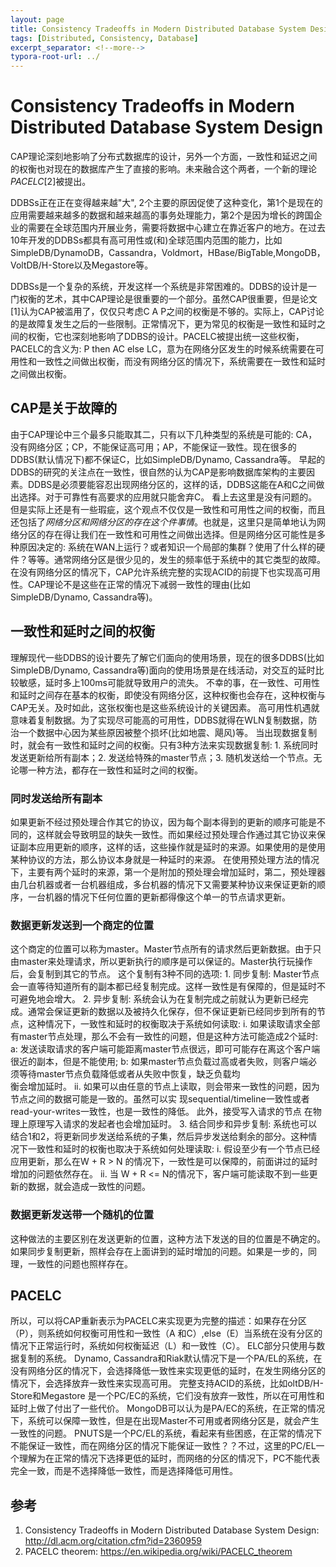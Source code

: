 ```yaml
---
layout: page
title: Consistency Tradeoffs in Modern Distributed Database System Design
tags: [Distributed, Consistency, Database]
excerpt_separator: <!--more-->
typora-root-url: ../
---
```




# Consistency Tradeoffs in Modern Distributed Database System Design

  CAP理论深刻地影响了分布式数据库的设计，另外一个方面，一致性和延迟之间的权衡也对现在的数据库产生了直接的影响。未来融合这个两者，一个新的理论*PACELC*[2]被提出。

>

  DDBSs正在正在变得越来越"大", 2个主要的原因促使了这种变化，第1个是现在的应用需要越来越多的数据和越来越高的事务处理能力，第2个是因为增长的跨国企业的需要在全球范围内开展业务，需要将数据中心建立在靠近客户的地方。在过去10年开发的DDBSs都具有高可用性或(和)全球范围内范围的能力，比如SimpleDB/DynamoDB，Cassandra，Voldmort，HBase/BigTable,MongoDB，VoltDB/H-Store以及Megastore等。

  DDBSs是一个复杂的系统，开发这样一个系统是非常困难的。DDBS的设计是一门权衡的艺术，其中CAP理论是很重要的一个部分。虽然CAP很重要，但是论文[1]认为CAP被滥用了，仅仅只考虑C A P之间的权衡是不够的。实际上，CAP讨论的是故障复发生之后的一些限制。正常情况下，更为常见的权衡是一致性和延时之间的权衡，它也深刻地影响了DDBS的设计。PACELC被提出统一这些权衡，PACELC的含义为: P then AC else LC，意为在网络分区发生的时候系统需要在可用性和一致性之间做出权衡，而没有网络分区的情况下，系统需要在一致性和延时之间做出权衡。

>

## CAP是关于故障的

  由于CAP理论中三个最多只能取其二，只有以下几种类型的系统是可能的: CA，没有网络分区；CP，不能保证高可用；AP，不能保证一致性。现在很多的DDBS(默认情况下)都不保证C，比如SimpleDB/Dynamo, Cassandra等。
  早起的DDBS的研究的关注点在一致性，很自然的认为CAP是影响数据库架构的主要因素。DDBS是必须要能容忍出现网络分区的，这样的话，DDBS这能在A和C之间做出选择。对于可靠性有高要求的应用就只能舍弃C。
  看上去这里是没有问题的。但是实际上还是有一些瑕疵，这个观点不仅仅是一致性和可用性之间的权衡，而且还包括了*网络分区和网络分区的存在这个件事情*。也就是，这里只是简单地认为网络分区的存在得让我们在一致性和可用性之间做出选择。但是网络分区可能性是多种原因决定的: 系统在WAN上运行？或者知识一个局部的集群？使用了什么样的硬件？等等。通常网络分区是很少见的，发生的频率低于系统中的其它类型的故障。在没有网络分区的情况下，CAP允许系统完整的实现ACID的前提下也实现高可用性。CAP理论不是这些在正常的情况下减弱一致性的理由(比如SimpleDB/Dynamo, Cassandra等)。



## 一致性和延时之间的权衡

  理解现代一些DDBS的设计要先了解它们面向的使用场景，现在的很多DDBS(比如SimpleDB/Dynamo, Cassandra等)面向的使用场景是在线活动，对交互的延时比较敏感，延时多上100ms可能就导致用户的流失。
  不幸的事，在一致性、可用性和延时之间存在基本的权衡，即使没有网络分区，这种权衡也会存在，这种权衡与CAP无关。及时如此，这张权衡也是这些系统设计的关键因素。
  高可用性机遇就意味着复制数据。为了实现尽可能高的可用性，DDBS就得在WLN复制数据，防治一个数据中心因为某些原因被整个损坏(比如地震、飓风)等。
   当出现数据复制时，就会有一致性和延时之间的权衡。只有3种方法来实现数据复制: 1. 系统同时发送更新给所有副本；2. 发送给特殊的master节点；3. 随机发送给一个节点。无论哪一种方法，都存在一致性和延时之间的权衡。
    
### 同时发送给所有副本
   如果更新不经过预处理合作其它的协议，因为每个副本得到的更新的顺序可能是不同的，这样就会导致明显的缺失一致性。而如果经过预处理合作通过其它协议来保证副本应用更新的顺序，这样的话，这些操作就是延时的来源。如果使用的是使用某种协议的方法，那么协议本身就是一种延时的来源。
   在使用预处理方法的情况下，主要有两个延时的来源，第一个是附加的预处理会增加延时，第二，预处理器由几台机器或者一台机器组成，多台机器的情况下又需要某种协议来保证更新的顺序，一台机器的情况下任何位置的更新都得像这个单一的节点请求更新。



### 数据更新发送到一个商定的位置

   这个商定的位置可以称为master。Master节点所有的请求然后更新数据。由于只由master来处理请求，所以更新执行的顺序是可以保证的。Master执行玩操作后，会复制到其它的节点。
   这个复制有3种不同的选项:
      1. 同步复制: Master节点会一直等待知道所有的副本都已经复制完成。这样一致性是有保障的，但是延时不可避免地会增大。
      2. 异步复制: 系统会认为在复制完成之前就认为更新已经完成。通常会保证更新的数据以及被持久化保存，但不保证更新已经同步到所有的节点，这种情况下，一致性和延时的权衡取决于系统如何读取:
     i. 如果读取请求全部有master节点处理，那么不会有一致性的问题，但是这种方法可能造成2个延时:
       a: 发送读取请求的客户端可能距离master节点很远，即可可能存在离这个客户端很近的副本，但是不能使用;
       b: 如果master节点负载过高或者失败，则客户端必须等待master节点负载降低或者从失败中恢复，缺乏负载均  
       衡会增加延时。
     ii. 如果可以由任意的节点上读取，则会带来一致性的问题，因为节点之间的数据可能是一致的。虽然可以实
     现sequential/timeline一致性或者read-your-writes一致性，也是一致性的降低。 此外，接受写入请求的节点
     在物理上原理写入请求的发起者也会增加延时。
      3. 结合同步和异步复制: 系统也可以结合1和2，将更新同步发送给系统的子集，然后异步发送给剩余的部分。这种情况下一致性和延时的权衡也取决于系统如何处理读取:
    i. 假设至少有一个节点已经应用更新，那么在W + R > N 的情况下，一致性是可以保障的，前面讲过的延时增加的问题依然存在。
    ii. 当 W + R <= N的情况下，客户端可能读取不到一些更新的数据，就会造成一致性的问题。



### 数据更新发送带一个随机的位置

  这种做法的主要区别在发送更新的位置，这种方法下发送的目的位置是不确定的。如果同步复制更新，照样会存在上面讲到的延时增加的问题。如果是一步的，同理，一致性的问题也照样存在。



## PACELC 

   所以，可以将CAP重新表示为PACELC来实现更为完整的描述：如果存在分区（P），则系统如何权衡可用性和一致性（A 和C）,else（E）当系统在没有分区的情况下正常运行时，系统如何权衡延迟（L）和一致性（C）。 ELC部分只使用与数据复制的系统。
   Dynamo, Cassandra和Riak默认情况下是一个PA/EL的系统，在没有网络分区的情况下，会选择降低一致性来实现更低的延时，在发生网络分区的情况下，会选择放弃一致性来实现高可用。
  完整支持ACID的系统，比如oltDB/H-Store和Megastore 是一个PC/EC的系统，它们没有放弃一致性，所以在可用性和延时上做了付出了一些代价。
   MongoDB可以认为是PA/EC的系统，在正常的情况下，系统可以保障一致性，但是在出现Master不可用或者网络分区是，就会产生一致性的问题。
   PNUTS是一个PC/EL的系统，看起来有些困惑，在正常的情况下不能保证一致性，而在网络分区的情况下能保证一致性？？不过，这里的PC/EL一个理解为在正常的情况下选择更低的延时，而网络的分区的情况下，PC不能代表完全一致，而是不选择降低一致性，而是选择降低可用性。



## 参考

1. Consistency Tradeoffs in Modern Distributed Database System Design: http://dl.acm.org/citation.cfm?id=2360959
2. PACELC theorem: https://en.wikipedia.org/wiki/PACELC_theorem

